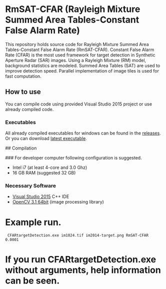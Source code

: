 # RmSAT-CFAR (Rayleigh Mixture Summed Area Tables-Constant False Alarm Rate)

This repository holds source code for Rayleigh Mixture Summed Area Tables-Constant False Alarm Rate (RmSAT-CFAR).
Constant False Alarm Rate (CFAR) is the most used framework for target detection in Synthetic Aperture Radar (SAR) images.
Using a Rayleigh Mixture (RM) model, background statistics are modeled.
Summed Area Tables (SAT) are used to improve detection speed.
Parallel implementation of image tiles is used for fast computation. 

## How to use

You can compile code using provided Visual Studio 2015 project or use already compiled code.

### Executables

All already compiled executables for windows can be found in the [releases](https://github.com/ati-ozgur/RmSAT-CFAR/releases).
Or you can download [latest executable](https://github.com/ati-ozgur/RmSAT-CFAR/releases/latest).



## Compilation

### For developer computer following configuration is suggested.

- Intel i7  (at least 4-core and 3.0 Ghz)
- 16 GB RAM (suggested 32 GB)


### Necessary Software  

- [Visual Studio 2015](https://www.visualstudio.com/vs/visual-studio-express/)  C++ IDE
- [OpenCV 3.1 64bit](http://opencv.org/) (image processing library)







# Example run.

     CFARtargetDetection.exe im1024.tif im2014-target.png RmSAT-CFAR 0.0001

# If you run CFARtargetDetection.exe without arguments, help information can be seen.

